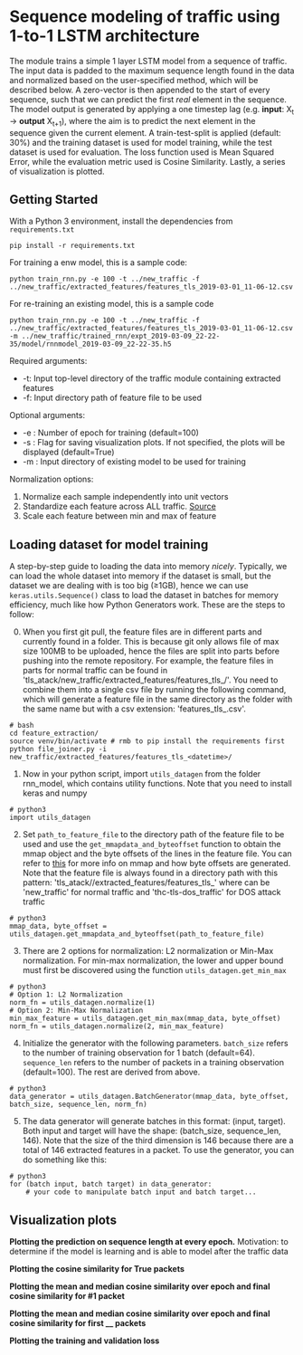 # Sequence modeling of traffic using 1-to-1 LSTM architecture

The module trains a simple 1 layer LSTM model from a sequence of traffic. The input data is padded to the maximum sequence length found in the data and normalized based on the user-specified method, which will be described below. A zero-vector is then appended to the start of every sequence, such that we can predict the first _real_ element in the sequence. The model output is generated by applying a one timestep lag (e.g. __input__: X<sub>t</sub> -> __output__ X<sub>t+1</sub>), where the aim is to predict the next element in the sequence given the current element. A train-test-split is applied (default: 30%) and the training dataset is used for model training, while the test dataset is used for evaluation. The loss function used is Mean Squared Error, while the evaluation metric used is Cosine Similarity. Lastly, a series of visualization is plotted.

## Getting Started

With a Python 3 environment, install the dependencies from `requirements.txt`
```
pip install -r requirements.txt
```
For training a enw model, this is a sample code:
```
python train_rnn.py -e 100 -t ../new_traffic -f ../new_traffic/extracted_features/features_tls_2019-03-01_11-06-12.csv 
```
For re-training an existing model, this is a sample code
```
python train_rnn.py -e 100 -t ../new_traffic -f ../new_traffic/extracted_features/features_tls_2019-03-01_11-06-12.csv -m ../new_traffic/trained_rnn/expt_2019-03-09_22-22-35/model/rnnmodel_2019-03-09_22-22-35.h5
```

Required arguments:
* -t: Input top-level directory of the traffic module containing extracted features
* -f: Input directory path of feature file to be used

Optional arguments:
* -e : Number of epoch for training (default=100)
* -s : Flag for saving visualization plots. If not specified, the plots will be displayed (default=True)
* -m : Input directory of existing model to be used for training

Normalization options:
1. Normalize each sample independently into unit vectors
2. Standardize each feature across ALL traffic. [Source](http://cs231n.github.io/neural-networks-2/)
3. Scale each feature between min and max of feature

## Loading dataset for model training

A step-by-step guide to loading the data into memory _nicely_. Typically, we can load the whole dataset into memory if the dataset is small, but the dataset we are dealing with is too big (≥1GB), hence we can use `keras.utils.Sequence()` class to load the dataset in batches for memory efficiency, much like how Python Generators work. These are the steps to follow:

0. When you first git pull, the feature files are in different parts and currently found in a folder. This is because git only allows file of max size 100MB to be uploaded, hence the files are split into parts before pushing into the remote repository. For example, the feature files in parts for normal traffic can be found in 'tls_atack/new_traffic/extracted_features/features_tls_<datetime>/'. You need to combine them into a single csv file by running the following command, which will generate a feature file in the same directory as the folder with the same name but with a csv extension: 'features_tls_<datetime>.csv'.
```
# bash
cd feature_extraction/
source venv/bin/activate # rmb to pip install the requirements first
python file_joiner.py -i new_traffic/extracted_features/features_tls_<datetime>/
```
1. Now in your python script, import `utils_datagen` from the folder rnn_model, which contains utility functions. Note that you need to install keras and numpy 
```
# python3
import utils_datagen
```
2. Set `path_to_feature_file` to the directory path of the feature file to be used and use the `get_mmapdata_and_byteoffset` function to obtain the mmap object and the byte offsets of the lines in the feature file. You can refer to [this](https://stackoverflow.com/questions/24492331/shuffle-a-large-list-of-items-without-loading-in-memory) for more info on mmap and how byte offsets are generated. Note that the feature file is always found in a directory path with this pattern: 'tls_atack/<top-level module>/extracted_features/features_tls_<datetime>' where <top-level model> can be 'new_traffic' for normal traffic and 'thc-tls-dos_traffic' for DOS attack traffic
```
# python3
mmap_data, byte_offset = utils_datagen.get_mmapdata_and_byteoffset(path_to_feature_file)
```
3. There are 2 options for normalization: L2 normalization or Min-Max normalization. For min-max normalization, the lower and upper bound must first be discovered using the function `utils_datagen.get_min_max`
```
# python3
# Option 1: L2 Normalization
norm_fn = utils_datagen.normalize(1)
# Option 2: Min-Max Normalization
min_max_feature = utils_datagen.get_min_max(mmap_data, byte_offset)
norm_fn = utils_datagen.normalize(2, min_max_feature)
```
4. Initialize the generator with the following parameters. `batch_size` refers to the number of training observation for 1 batch (default=64). `sequence_len` refers to the number of packets in a training observation (default=100). The rest are derived from above.
```
# python3
data_generator = utils_datagen.BatchGenerator(mmap_data, byte_offset, batch_size, sequence_len, norm_fn)
```
5. The data generator will generate batches in this format: (input, target). Both input and target will have the shape: (batch_size, sequence_len, 146). Note that the size of the third dimension is 146 because there are a total of 146 extracted features in a packet. To use the generator, you can do something like this:
```
# python3
for (batch input, batch target) in data_generator:
	# your code to manipulate batch input and batch target...
```

## Visualization plots

__Plotting the prediction on sequence length at every epoch.__ Motivation: to determine if the model is learning and is able to model after the traffic data

__Plotting the cosine similarity for True packets__

__Plotting the mean and median cosine similarity over epoch and final cosine similarity for #1 packet__

__Plotting the mean and median cosine similarity over epoch and final cosine similarity for first \_\_ packets__

__Plotting the training and validation loss__
